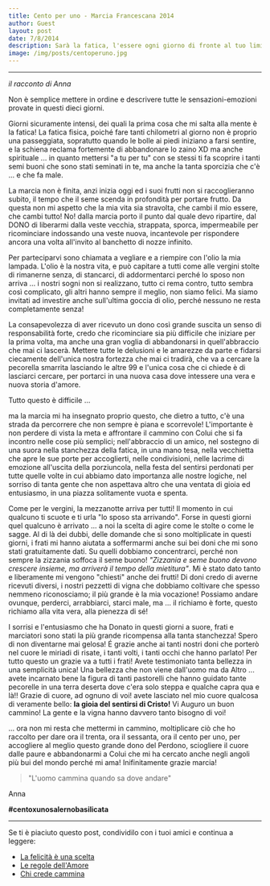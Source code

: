 ```yaml
---
title: Cento per uno - Marcia Francescana 2014
author: Guest
layout: post
date: 7/8/2014
description: Sarà la fatica, l'essere ogni giorno di fronte al tuo limite fisico, sarà il Suo amore, la gioia del Perdono e la gioia dei fratelli ma la marcia francescana non lascia mai uguali a prima. C'è un prima ed un dopo. Nascono vocazioni ed incontri, amici che terrai per la vita. C'è l'incontro con Lui che è Via, Verità e Vita.
image: /img/posts/centoperuno.jpg
---
```


---

*il racconto di Anna*

Non è semplice mettere in ordine e descrivere tutte le sensazioni-emozioni provate in questi dieci giorni.  

Giorni sicuramente intensi, dei quali la prima cosa che mi salta alla mente è la fatica! La fatica fisica, poiché fare tanti chilometri al giorno non è proprio una passeggiata, sopratutto quando le bolle ai piedi iniziano a farsi sentire, e la schiena reclama fortemente di abbandonare lo zaino XD ma anche spirituale ... in quanto mettersi "a tu per tu" con se stessi ti fa scoprire i tanti semi buoni che sono stati seminati in te, ma anche la tanta sporcizia che c'è ... e che fa male. 

La marcia non è finita, anzi inizia oggi ed i suoi frutti non si raccoglieranno subito, il tempo che il seme scenda in profondità per portare frutto. Da questa non mi aspetto che la mia vita sia stravolta, che cambi il mio essere, che cambi tutto! No! dalla marcia porto il punto dal quale devo ripartire, dal DONO di liberarmi dalla veste vecchia, strappata, sporca, impermeabile per ricominciare indossando una veste nuova, incantevole per rispondere ancora una volta all'invito al banchetto di nozze infinito. 

Per parteciparvi sono chiamata a vegliare e a riempire con l'olio la mia lampada. L'olio è la nostra vita, e può capitare a tutti come alle vergini stolte di rimanerne senza, di stancarci, di addormentarci perché lo sposo non arriva ... i nostri sogni non si realizzano, tutto ci rema contro, tutto sembra così complicato, gli altri hanno sempre il meglio, non siamo felici. Ma siamo invitati ad investire anche sull'ultima goccia di olio, perché nessuno ne resta completamente senza! 

La consapevolezza di aver ricevuto un dono così grande suscita un senso di responsabilità forte, credo che ricominciare sia più difficile che iniziare per la prima volta, ma anche una gran voglia di abbandonarsi in quell'abbraccio che mai ci lascerà. Mettere tutte le delusioni e le amarezze da parte e fidarsi ciecamente dell'unica nostra fortezza che mai ci tradirà, che va a cercare la pecorella smarrita lasciando le altre 99 e l'unica cosa che ci chiede è di lasciarci cercare, per portarci in una nuova casa dove intessere una vera e nuova storia d'amore. 

Tutto questo è difficile ...

ma la marcia mi ha insegnato proprio questo, che dietro a tutto, c'è una strada da percorrere che non sempre è piana e scorrevole! L'importante è non perdere di vista la meta e affrontare il cammino con Colui che si fa incontro nelle cose più semplici; nell'abbraccio di un amico, nel sostegno di una suora nella stanchezza della fatica, in una mano tesa, nella vecchietta che apre le sue porte per accoglierti, nelle condivisioni, nelle lacrime di emozione all'uscita della porziuncola, nella festa del sentirsi perdonati per tutte quelle volte in cui abbiamo dato importanza alle nostre logiche, nel sorriso di tanta gente che non aspettava altro che una ventata di gioia ed entusiasmo, in una piazza solitamente vuota e spenta. 

Come per le vergini, la mezzanotte arriva per tutti! Il momento in cui qualcuno ti scuote e ti urla "lo sposo sta arrivando". Forse in questi giorni quel qualcuno è arrivato ... a noi la scelta di agire come le stolte o come le sagge. Al di là dei dubbi, delle domande che si sono moltiplicate in questi giorni, i frati mi hanno aiutata a soffermarmi anche sui bei doni che mi sono stati gratuitamente dati. Su quelli dobbiamo concentrarci, perché non sempre la zizzania soffoca il seme buono! *"Zizzania e seme buono devono crescere insieme, ma arriverà il tempo della mietitura"*. Mi è stato dato tanto e liberamente mi vengono "chiesti" anche dei frutti! Di doni credo di averne ricevuti diversi, i nostri pezzetti di vigna che dobbiamo coltivare che spesso nemmeno riconosciamo; il più grande è la mia vocazione! Possiamo andare ovunque, perderci, arrabbiarci, starci male, ma ... il richiamo è forte, questo richiamo alla vita vera, alla pienezza di sé! 

I sorrisi e l'entusiasmo che ha Donato in questi giorni a suore, frati e marciatori sono stati la più grande ricompensa alla tanta stanchezza! Spero di non diventarne mai gelosa! É grazie anche ai tanti nostri doni che porterò nel cuore le miriadi di risate, i tanti volti, i tanti occhi che hanno parlato! Per tutto questo un grazie va a tutti i frati! Avete testimoniato tanta bellezza in una semplicità unica! Una bellezza che non viene dall'uomo ma da Altro ... avete incarnato bene la figura di tanti pastorelli che hanno guidato tante pecorelle in una terra deserta dove c'era solo steppa e qualche capra qua e là!! Grazie di cuore, ad ognuno di voi! avete lasciato nel mio cuore qualcosa di veramente bello: **la gioia del sentirsi di Cristo!** Vi Auguro un buon cammino! La gente e la vigna hanno davvero tanto bisogno di voi! 

... ora non mi resta che mettermi in cammino, moltiplicare ciò che ho raccolto per dare ora il trenta, ora il sessanta, ora il cento per uno, per accogliere al meglio questo grande dono del Perdono, sciogliere il cuore dalle paure e abbandonarmi a Colui che mi ha cercato anche negli angoli più bui del mondo perché mi ama! Inifinitamente grazie marcia! 

> "L'uomo cammina quando sa dove andare"


Anna


**\#centoxunosalernobasilicata**


---

Se ti è piaciuto questo post, condividilo con i tuoi amici e continua a leggere:

- [La felicità è una scelta](http://5p2p.it/2014/05/07/la-felicita-una-scelta.html)
- [Le regole dell'Amore](http://5p2p.it/2014/04/16/le-regole-dellamore.html)
- [Chi crede cammina](http://5p2p.it/2013/09/11/chi-crede-cammina.html)